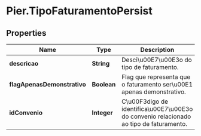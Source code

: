 # Pier.TipoFaturamentoPersist

## Properties
Name | Type | Description | Notes
------------ | ------------- | ------------- | -------------
**descricao** | **String** | Desci\u00E7\u00E3o do tipo de faturamento. | 
**flagApenasDemonstrativo** | **Boolean** | Flag que representa que o faturamento ser\u00E1 apenas demonstrativo. | 
**idConvenio** | **Integer** | C\u00F3digo de identifica\u00E7\u00E3o do convenio relacionado ao tipo de faturamento. | [optional] 


